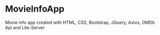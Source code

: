 # MovieInfoApp

Movie info app created with HTML, CSS, Bootstrap, JQuery, Axios, OMDb Api and Lite-Server 
